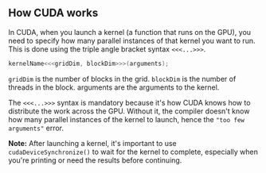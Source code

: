 ## How CUDA works
In CUDA, when you launch a kernel (a function that runs on the GPU), you need to specify how many parallel instances of that kernel you want to run. This is done using the triple angle bracket syntax `<<<...>>>`.
```cpp
kernelName<<<gridDim, blockDim>>>(arguments);
```
`gridDim` is the number of blocks in the grid.
`blockDim` is the number of threads in the block.
arguments are the arguments to the kernel.

The `<<<...>>>` syntax is mandatory because it's how CUDA knows how to distribute the work across the GPU. Without it, the compiler doesn't know how many parallel instances of the kernel to launch, hence the `"too few arguments"` error.

**Note:** After launching a kernel, it's important to use `cudaDeviceSynchronize()` to wait for the kernel to complete, especially when you're printing or need the results before continuing.
